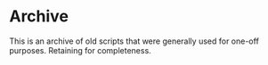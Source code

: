 # Archive
This is an archive of old scripts that were generally used for one-off purposes. Retaining for completeness.
